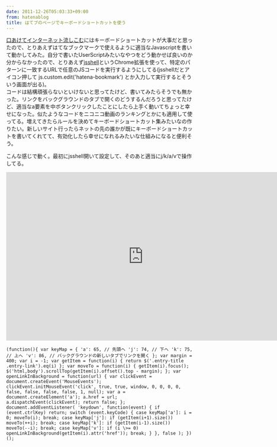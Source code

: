 ```yaml
---
date: 2011-12-26T05:03:33+09:00
from: hatenablog
title: はてブのページでキーボードショートカットを使う
---
```

[口あけてインターネット流しこむ](http://r7kamura.hatenablog.com/entry/2011/12/24/093203)にはキーボードショートカットが大事だと思ったので、とりあえずはてなブックマークで使えるように適当なJavascriptを書いて動かしてみた。自分で書いたUserScriptみたいなやつをどう動かせば良いのか分からなかったので、とりあえず[jsshell](http://r7kamura.hatenablog.com/entry/2011/12/04/011258)というChrome拡張を使って、特定のパターンに一致するURLで任意のJSコードを実行するようにしてる(jsshellだとアイコン押して js.custom.edit('hatena-bookmark') とか入力して実行するとそういう画面が出る)。  
コードは結構頑張らないといけないと思ってたけど、書いてみたらそうでも無かった。リンクをバックグラウンドのタブで開くのどうするんだろうと思ってたけど、適当なa要素を中ボタンクリックしたことにしたら上手く動いてちょっと幸せになった。似たようなコードをニコニコ動画のランキングとかにも適用して使ってる。増えてきたらルールを決めてキーボードショートカット集みたいなの作りたい。新しいサイト行ったらネットの先の誰かが既にキーボードショートカットを書いてくれてて、有効化したら幸せになれるみたいな仕組みになると便利そう。

こんな感じで動く。最初にjsshell開いて設定して、そのあと適当にj/k/a/vで操作してる。

<iframe src="http://www.screenr.com/embed/mrQs" width="740" height="456" frameborder="0"></iframe>

```
(function(){ var keyMap = { 'a': 65, // 先頭へ 'j': 74, // 下へ 'k': 75, // 上へ 'v': 86, // バックグラウンドの新しいタブでリンクを開く }; var margin = 400; var i = -1; var getItem = function(i) { return $('.entry-title .entry-link').eq(i) }; var moveTo = function(i) { getItem(i).focus(); $('html,body').scrollTop(getItem(i).offset().top - margin); }; var openLinkInBackground = function(url) { var clickEvent = document.createEvent('MouseEvents'); clickEvent.initMouseEvent('click', true, true, window, 0, 0, 0, 0, false, false, false, false, 1, null); var a = document.createElement('a'); a.href = url; a.dispatchEvent(clickEvent); return false; }; document.addEventListener( 'keydown', function(event) { if (event.ctrlKey) return; switch (event.keyCode) { case keyMap['a']: i = 0; moveTo(i); break; case keyMap['j']: if (getItem(i+1).size()) moveTo(++i); break; case keyMap['k']: if (getItem(i-1).size()) moveTo(--i); break; case keyMap['v']: if (i \>= 0) openLinkInBackground(getItem(i).attr('href')); break; } }, false ); })();
```
